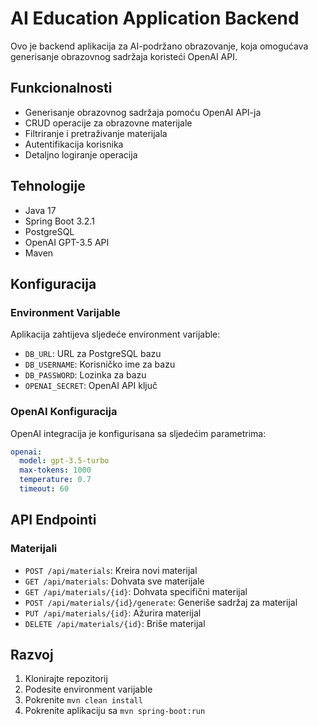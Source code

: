 # AI Education Application Backend

Ovo je backend aplikacija za AI-podržano obrazovanje, koja omogućava generisanje obrazovnog sadržaja koristeći OpenAI API.

## Funkcionalnosti

- Generisanje obrazovnog sadržaja pomoću OpenAI API-ja
- CRUD operacije za obrazovne materijale
- Filtriranje i pretraživanje materijala
- Autentifikacija korisnika
- Detaljno logiranje operacija

## Tehnologije

- Java 17
- Spring Boot 3.2.1
- PostgreSQL
- OpenAI GPT-3.5 API
- Maven

## Konfiguracija

### Environment Varijable

Aplikacija zahtijeva sljedeće environment varijable:

- `DB_URL`: URL za PostgreSQL bazu
- `DB_USERNAME`: Korisničko ime za bazu
- `DB_PASSWORD`: Lozinka za bazu
- `OPENAI_SECRET`: OpenAI API ključ

### OpenAI Konfiguracija

OpenAI integracija je konfigurisana sa sljedećim parametrima:

```yaml
openai:
  model: gpt-3.5-turbo
  max-tokens: 1000
  temperature: 0.7
  timeout: 60
```

## API Endpointi

### Materijali

- `POST /api/materials`: Kreira novi materijal
- `GET /api/materials`: Dohvata sve materijale
- `GET /api/materials/{id}`: Dohvata specifični materijal
- `POST /api/materials/{id}/generate`: Generiše sadržaj za materijal
- `PUT /api/materials/{id}`: Ažurira materijal
- `DELETE /api/materials/{id}`: Briše materijal

## Razvoj

1. Klonirajte repozitorij
2. Podesite environment varijable
3. Pokrenite `mvn clean install`
4. Pokrenite aplikaciju sa `mvn spring-boot:run`
